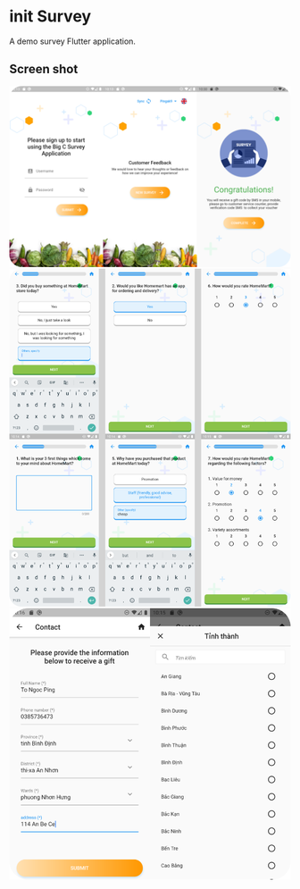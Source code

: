 # init Survey

A demo survey Flutter application.

## Screen shot

<img src=images/ui.png width=960/>


<img src=images/question.png width=960/>


<img src=images/from.png width=630/>
